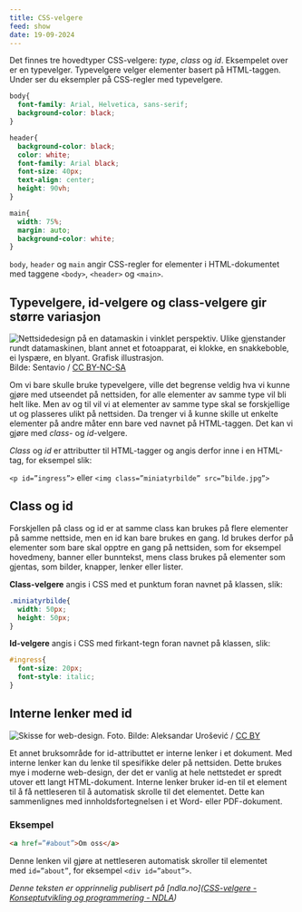 ```yaml
---
title: CSS-velgere
feed: show
date: 19-09-2024
---
```

Det finnes tre hovedtyper CSS-velgere: _type_, _class_ og _id_. Eksempelet over er en typevelger. Typevelgere velger elementer basert på HTML-taggen. Under ser du eksempler på CSS-regler med typevelgere.

```css
body{
  font-family: Arial, Helvetica, sans-serif;
  background-color: black;
}

header{
  background-color: black;
  color: white;
  font-family: Arial black;
  font-size: 40px;
  text-align: center;
  height: 90vh;
}

main{
  width: 75%;
  margin: auto;
  background-color: white;
}
```


`body`, `header` og `main` angir CSS-regler for elementer i HTML-dokumentet med taggene `<body>`, `<header>` og `<main>`.

## Typevelgere, id-velgere og class-velgere gir større variasjon

![Nettsidedesign på en datamaskin i vinklet perspektiv. Ulike gjenstander rundt datamaskinen, blant annet et fotoapparat, ei klokke, en snakkeboble, ei lyspære, en blyant. Grafisk illustrasjon.](https://api.ndla.no/image-api/raw/artboard_4-utsnitt.png?width=1024)
Bilde: Sentavio / [CC BY-NC-SA](https://creativecommons.org/licenses/by-nc-sa/4.0/deed.no)

Om vi bare skulle bruke typevelgere, ville det begrense veldig hva vi kunne gjøre med utseendet på nettsiden, for alle elementer av samme type vil bli helt like. Men av og til vil vi at elementer av samme type skal se forskjellige ut og plasseres ulikt på nettsiden. Da trenger vi å kunne skille ut enkelte elementer på andre måter enn bare ved navnet på HTML-taggen. Det kan vi gjøre med _class_- og _id_-velgere.

_Class_ og _id_ er attributter til HTML-tagger og angis derfor inne i en HTML-tag, for eksempel slik:

`<p id=”ingress”>` eller `<img class=”miniatyrbilde” src=”bilde.jpg”>`

## Class og id

Forskjellen på class og id er at samme class kan brukes på flere elementer på samme nettside, men en id kan bare brukes en gang. Id brukes derfor på elementer som bare skal opptre en gang på nettsiden, som for eksempel hovedmeny, banner eller bunntekst, mens class brukes på elementer som gjentas, som bilder, knapper, lenker eller lister.

**Class-velgere** angis i CSS med et punktum foran navnet på klassen, slik:
```css
.miniatyrbilde{
  width: 50px;
  height: 50px;
}
```


**Id-velgere** angis i CSS med firkant-tegn foran navnet på klassen, slik:
```css
#ingress{
  font-size: 20px;
  font-style: italic;
}
```

## Interne lenker med id

![Skisse for web-design. Foto.](https://api.ndla.no/image-api/raw/3223200963_a10a35b583_o.jpg?width=1024)
Bilde: Aleksandar Urošević / [CC BY](https://creativecommons.org/licenses/by/4.0/deed.no)

Et annet bruksområde for id-attributtet er interne lenker i et dokument. Med interne lenker kan du lenke til spesifikke deler på nettsiden. Dette brukes mye i moderne web-design, der det er vanlig at hele nettstedet er spredt utover ett langt HTML-dokument. Interne lenker bruker id-en til et element til å få nettleseren til å automatisk skrolle til det elementet. Dette kan sammenlignes med innholdsfortegnelsen i et Word- eller PDF-dokument.

### Eksempel
```html
<a href=”#about”>Om oss</a>
```

Denne lenken vil gjøre at nettleseren automatisk skroller til elementet med `id=”about”`, for eksempel `<div id=”about”>`.


*Denne teksten er opprinnelig publisert på [ndla.no]([CSS-velgere - Konseptutvikling og programmering - NDLA](https://ndla.no/subject:1:1352b19e-e706-4480-a728-c6b0a57ba8ae/topic:1:f7b88f8c-5f2f-4ea8-bdcf-1bd4811c37b3/topic:1:df9278b0-7252-4a62-a39c-3107d7f319f1/resource:2e32dd04-efdd-4d73-ad07-10285e7b0c79))*